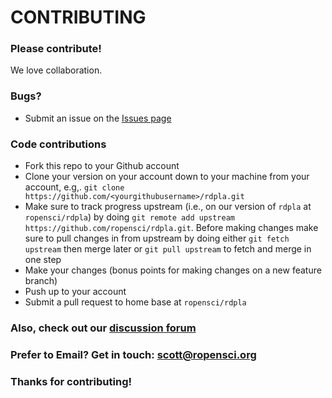 # CONTRIBUTING #

### Please contribute!

We love collaboration.

### Bugs?

* Submit an issue on the [Issues page](https://github.com/ropensci/rdpla/issues)

### Code contributions

* Fork this repo to your Github account
* Clone your version on your account down to your machine from your account, e.g,. `git clone https://github.com/<yourgithubusername>/rdpla.git`
* Make sure to track progress upstream (i.e., on our version of `rdpla` at `ropensci/rdpla`) by doing `git remote add upstream https://github.com/ropensci/rdpla.git`. Before making changes make sure to pull changes in from upstream by doing either `git fetch upstream` then merge later or `git pull upstream` to fetch and merge in one step
* Make your changes (bonus points for making changes on a new feature branch)
* Push up to your account
* Submit a pull request to home base at `ropensci/rdpla`

### Also, check out our [discussion forum](https://discuss.ropensci.org)

### Prefer to Email? Get in touch: [scott@ropensci.org](mailto:scott@ropensci.org)

### Thanks for contributing!
